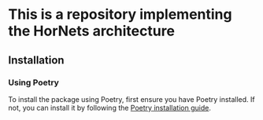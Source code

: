 # This is a repository implementing the HorNets architecture 


## Installation

### Using Poetry

To install the package using Poetry, first ensure you have Poetry installed. If not, you can install it by following the [Poetry installation guide](https://python-poetry.org/docs/#installation).


